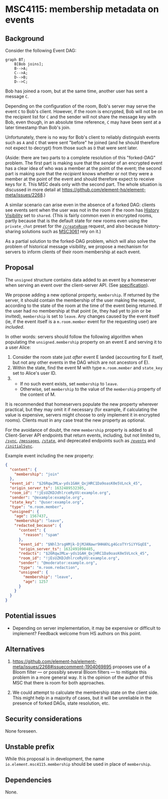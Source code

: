 # MSC4115: membership metadata on events

## Background

Consider the following Event DAG:

```mermaid
graph BT;
    B[Bob joins];
    B-->A;
    C-->A;
    D-->B;
    D-->C;
```

Bob has joined a room, but at the same time, another user has sent a message
`C`.

Depending on the configuration of the room, Bob's server may serve the event
`C` to Bob's client. However, if the room is encrypted, Bob will not be on the
recipient list for `C` and the sender will not share the message key with Bob,
even though, in an absolute time reference, `C` may have been sent at a later
timestamp than Bob's join.

Unfortunately, there is no way for Bob's client to reliably distinguish events
such as `A` and `C` that were sent "before" he joined (and he should therefore
not expect to decrypt) from those such as `D` that were sent later.

(Aside: there are two parts to a complete resolution of this "forked-DAG"
problem. The first part is making sure that the *sender* of an encrypted event
has a clear idea of who was a member at the point of the event; the second part
is making sure that the *recipient* knows whether or not they were a member at
the point of the event and should therefore expect to receive keys for it. This
MSC deals only with the second part. The whole situation is discussed in more
detail at https://github.com/element-hq/element-meta/issues/2268.)

A similar scenario can arise even in the absence of a forked DAG: clients
see events sent when the user was not in the room if the room has [History
Visibility](https://spec.matrix.org/v1.10/client-server-api/#room-history-visibility)
set to `shared`. (This is fairly common even in encrypted rooms, partly because
that is the default state for new rooms even using the `private_chat` preset
for the [`/createRoom`](https://spec.matrix.org/v1.10/client-server-api/#post_matrixclientv3createroom)
request, and also because history-sharing solutions such as
[MSC3061](https://github.com/matrix-org/matrix-spec-proposals/pull/3061) rely
on it.)

As a partial solution to the forked-DAG problem, which will also solve the
problem of historical message visibility, we propose a mechanism for servers to
inform clients of their room membership at each event.

## Proposal

The `unsigned` structure contains data added to an event by a homeserver when
serving an event over the client-server API.  (See
[specification](https://spec.matrix.org/v1.9/client-server-api/#definition-clientevent)).

We propose adding a new optional property, `membership`. If returned by the
server, it should contain the membership of the user making the request,
according to the state of the room at the time of the event being returned. If
the user had no membership at that point (ie, they had yet to join or be
invited), `membership` is set to `leave`.  Any changes caused by the event
itself (ie, if the event itself is a `m.room.member` event for the requesting
user) are *included*.

In other words: servers should follow the following algorithm when populating
the `unsigned.membership` property on an event E and serving it to a user Alice:

1. Consider the room state just *after* event E landed (accounting for E
   itself, but not any other events in the DAG which are not ancestors of E).
2. Within the state, find the event M with type `m.room.member` and `state_key`
   set to Alice's user ID.
3. * If no such event exists, set `membership` to `leave`.
   * Otherwise, set `membership` to the value of the `membership` property of
     the content of M.

It is recommended that homeservers populate the new property wherever
practical, but they may omit it if necessary (for example, if calculating the
value is expensive, servers might choose to only implement it in encrypted
rooms). Clients must in any case treat the new property as optional.

For the avoidance of doubt, the new `membership` property is added to all
Client-Server API endpoints that return events, including, but not limited to,
[`/sync`](https://spec.matrix.org/v1.9/client-server-api/#get_matrixclientv3sync),
[`/messages`](https://spec.matrix.org/v1.9/client-server-api/#get_matrixclientv3roomsroomidmessages),
[`/state`](https://spec.matrix.org/v1.9/client-server-api/#get_matrixclientv3roomsroomidstate),
and deprecated endpoints such as
[`/events`](https://spec.matrix.org/v1.9/client-server-api/#get_matrixclientv3events)
and
[`/initialSync`](https://spec.matrix.org/v1.9/client-server-api/#get_matrixclientv3events).


Example event including the new property:

```json
{
  "content": {
    "membership": "join"
  },
  "event_id": "$26RqwJMLw-yds1GAH_QxjHRC1Da9oasK0e5VLnck_45",
  "origin_server_ts": 1632489532305,
  "room_id": "!jEsUZKDJdhlrceRyVU:example.org",
  "sender": "@example:example.org",
  "state_key": "@user:example.org",
  "type": "m.room.member",
  "unsigned": {
    "age": 1567437,
    "membership": "leave",
    "redacted_because": {
      "content": {
        "reason": "spam"
      },
      "event_id": "$Nhl3rsgHMjk-DjMJANawr9HHAhLg4GcoTYrSiYYGqEE",
      "origin_server_ts": 1632491098485,
      "redacts": "$26RqwJMLw-yds1GAH_QxjHRC1Da9oasK0e5VLnck_45",
      "room_id": "!jEsUZKDJdhlrceRyVU:example.org",
      "sender": "@moderator:example.org",
      "type": "m.room.redaction",
      "unsigned": {
        "membership": "leave",
        "age": 1257
      }
    }
  }
}
```

## Potential issues

 * Depending on server implementation, it may be expensive or difficult to
   implement? Feedback welcome from HS authors on this point.

## Alternatives

1. https://github.com/element-hq/element-meta/issues/2268#issuecomment-1904069895
   proposes use of a Bloom filter — or possibly several Bloom filters — to
   mitigate this problem in a more general way. It is the opinion of the author of
   this MSC that there is room for both approaches.

2. We could attempt to calculate the membership state on the client side. This
   might help in a majority of cases, but it will be unreliable in the presence
   of forked DAGs, state resolution, etc.

## Security considerations

None foreseen.

## Unstable prefix

While this proposal is in development, the name `io.element.msc4115.membership`
should be used in place of `membership`.

## Dependencies

None.
